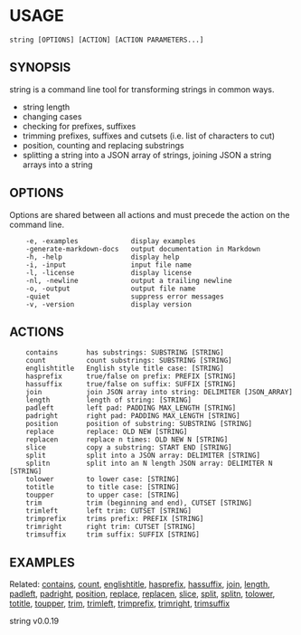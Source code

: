 
# USAGE

	string [OPTIONS] [ACTION] [ACTION PARAMETERS...]

## SYNOPSIS


string is a command line tool for transforming strings in common ways.

+ string length
+ changing cases
+ checking for prefixes, suffixes 
+ trimming prefixes, suffixes and cutsets (i.e. list of characters to cut)
+ position, counting and replacing substrings
+ splitting a string into a JSON array of strings, joining JSON a string arrays into a string


## OPTIONS

Options are shared between all actions and must precede the action on the command line.

```
    -e, -examples             display examples
    -generate-markdown-docs   output documentation in Markdown
    -h, -help                 display help
    -i, -input                input file name
    -l, -license              display license
    -nl, -newline             output a trailing newline
    -o, -output               output file name
    -quiet                    suppress error messages
    -v, -version              display version
```


## ACTIONS

```
    contains       has substrings: SUBSTRING [STRING]
    count          count substrings: SUBSTRING [STRING]
    englishtitle   English style title case: [STRING]
    hasprefix      true/false on prefix: PREFIX [STRING]
    hassuffix      true/false on suffix: SUFFIX [STRING]
    join           join JSON array into string: DELIMITER [JSON_ARRAY]
    length         length of string: [STRING]
    padleft        left pad: PADDING MAX_LENGTH [STRING]
    padright       right pad: PADDING MAX_LENGTH [STRING]
    position       position of substring: SUBSTRING [STRING]
    replace        replace: OLD NEW [STRING]
    replacen       replace n times: OLD NEW N [STRING]
    slice          copy a substring: START END [STRING]
    split          split into a JSON array: DELIMITER [STRING]
    splitn         split into an N length JSON array: DELIMITER N [STRING]
    tolower        to lower case: [STRING]
    totitle        to title case: [STRING]
    toupper        to upper case: [STRING]
    trim           trim (beginning and end), CUTSET [STRING]
    trimleft       left trim: CUTSET [STRING]
    trimprefix     trims prefix: PREFIX [STRING]
    trimright      right trim: CUTSET [STRING]
    trimsuffix     trim suffix: SUFFIX [STRING]
```


## EXAMPLES




Related: [contains](contains.html), [count](count.html), [englishtitle](englishtitle.html), [hasprefix](hasprefix.html), [hassuffix](hassuffix.html), [join](join.html), [length](length.html), [padleft](padleft.html), [padright](padright.html), [position](position.html), [replace](replace.html), [replacen](replacen.html), [slice](slice.html), [split](split.html), [splitn](splitn.html), [tolower](tolower.html), [totitle](totitle.html), [toupper](toupper.html), [trim](trim.html), [trimleft](trimleft.html), [trimprefix](trimprefix.html), [trimright](trimright.html), [trimsuffix](trimsuffix.html)

string v0.0.19
